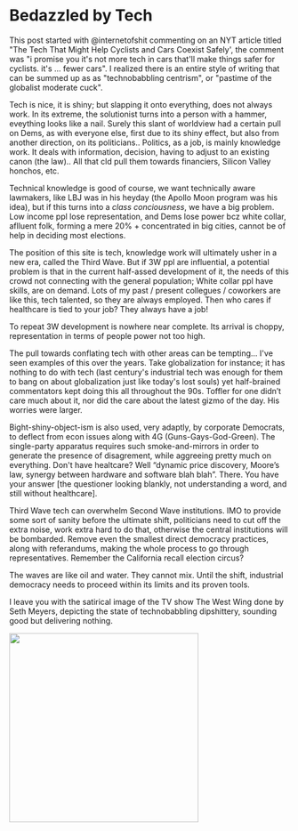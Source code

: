 # Bedazzled by Tech

This post started with @internetofshit commenting on an NYT article
titled "The Tech That Might Help Cyclists and Cars Coexist Safely',
the comment was "i promise you it's not more tech in cars that'll make
things safer for cyclists. it's ... fewer cars". I realized there is
an entire style of writing that can be summed up as as "technobabbling
centrism", or "pastime of the globalist moderate cuck".

Tech is nice, it is shiny; but slapping it onto everything, does not
always work. In its extreme, the solutionist turns into a person with
a hammer, eveything looks like a nail. Surely this slant of worldview
had a certain pull on Dems, as with everyone else, first due to its
shiny effect, but also from another direction, on its
politicians.. Politics, as a job, is mainly knowledge work. It deals
with information, decision, having to adjust to an existing canon (the
law).. All that cld pull them towards financiers, Silicon Valley
honchos, etc.

Technical knowledge is good of course, we want technically aware
lawmakers, like LBJ was in his heyday (the Apollo Moon program was his
idea), but if this turns into a *class conciousness*, we have a big
problem. Low income ppl lose representation, and Dems lose power bcz
white collar, aflluent folk, forming a mere 20% + concentrated in big
cities, cannot be of help in deciding most elections.

The position of this site is tech, knowledge work will ultimately
usher in a new era, called the Third Wave. But if 3W ppl are
influential, a potential problem is that in the current half-assed
development of it, the needs of this crowd not connecting with the
general population; White collar ppl have skills, are on demand. Lots
of my past / present collegues / coworkers are like this, tech
talented, so they are always employed. Then who cares if healthcare is
tied to your job? They always have a job!

To repeat 3W development is nowhere near complete. Its arrival is
choppy, representation in terms of people power not too high.

The pull towards conflating tech with other areas can be
tempting... I've seen examples of this over the years. Take
globalization for instance; it has nothing to do with tech (last
century's industrial tech was enough for them to bang on about
globalization just like today's lost souls) yet half-brained
commentators kept doing this all throughout the 90s. Toffler for one
didn’t care much about it, nor did the care about the latest gizmo of
the day. His worries were larger.

Bight-shiny-object-ism is also used, very adaptly, by corporate
Democrats, to deflect from econ issues along with 4G
(Guns-Gays-God-Green). The single-party apparatus requires such
smoke-and-mirrors in order to generate the presence of disagrement,
while aggreeing pretty much on everything. Don't have healtcare?  Well
“dynamic price discovery, Moore’s law, synergy between hardware and
software blah blah”. There. You have your answer [the questioner
looking blankly, not understanding a word, and still without
healthcare].

<a name='oilwater'/>

Third Wave tech can overwhelm Second Wave institutions. IMO to provide
some sort of sanity before the ultimate shift, politicians need to cut
off the extra noise, work extra hard to do that, otherwise the central
institutions will be bombarded. Remove even the smallest direct
democracy practices, along with referandums, making the whole process
to go through representatives. Remember the California recall election
circus?

The waves are like oil and water. They cannot mix. Until the shift,
industrial democracy needs to proceed within its limits and its proven
tools.

I leave you with the satirical image of the TV show The West Wing done
by Seth Meyers, depicting the state of technobabbling dipshittery,
sounding good but delivering nothing.

<img width="340" src="https://drive.google.com/uc?export=view&id=14Fl6uV19HHddajmfakTs2RfRXutp_2l4"/>

